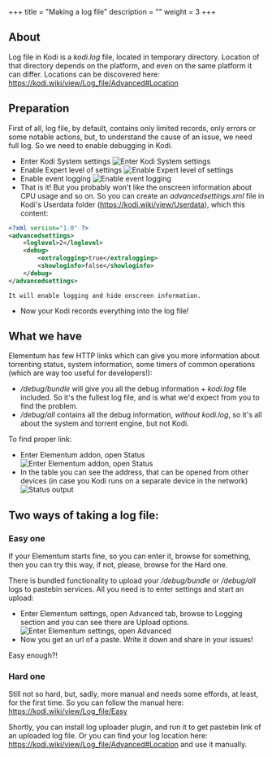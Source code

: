 +++
title = "Making a log file"
description = ""
weight = 3
+++

<!--more-->

## About

Log file in Kodi is a _kodi.log_ file, located in temporary directory. 
Location of that directory depends on the platform, and even on the same platform it can differ.
Locations can be discovered here: https://kodi.wiki/view/Log_file/Advanced#Location

## Preparation

First of all, log file, by default, contains only limited records, only errors or some notable actions, but, to understand the cause of an issue, we need full log. 
So we need to enable debugging in Kodi.

- Enter Kodi System settings
    ![Enter Kodi System settings](/screenshots/log4.png)
- Enable Expert level of settings
    ![Enable Expert level of settings](/screenshots/log6.png)
- Enable event logging
    ![Enable event logging](/screenshots/log5.png)
- That is it! But you probably won't like the onscreen information about CPU usage and so on. So you can create an _advancedsettings.xml_ file in Kodi's Userdata folder (https://kodi.wiki/view/Userdata), which this content:
```xml
<?xml version="1.0" ?>
<advancedsettings>
    <loglevel>2</loglevel>
    <debug>
        <extralogging>true</extralogging>
        <showloginfo>false</showloginfo>
    </debug>
</advancedsettings>
```
    It will enable logging and hide onscreen information.

- Now your Kodi records everything into the log file!

## What we have

Elementum has few HTTP links which can give you more information about torrenting status, system information, some timers of common operations (which are way too useful for developers!):
- _/debug/bundle_ will give you all the debug information + _kodi.log_ file included. So it's the fullest log file, and is what we'd expect from you to find the problem.
- _/debug/all_ contains all the debug information, *without* _kodi.log_, so it's all about the system and torrent engine, but not Kodi.

To find proper link:
- Enter Elementum addon, open Status
    ![Enter Elementum addon, open Status](/screenshots/log1.png)
- In the table you can see the address, that can be opened from other devices (in case you Kodi runs on a separate device in the network)
    ![Status output](/screenshots/log2.png)


## Two ways of taking a log file:

### Easy one

If your Elementum starts fine, so you can enter it, browse for something, then you can try this way, if not, please, browse for the Hard one.

There is bundled functionality to upload your _/debug/bundle_ or _/debug/all_ logs to pastebin services. 
All you need is to enter settings and start an upload:

- Enter Elementum settings, open Advanced tab, browse to Logging section and you can see there are Upload options. 
    ![Enter Elementum settings, open Advanced](/screenshots/log3.png)
- Now you get an url of a paste. Write it down and share in your issues!

Easy enough?!

### Hard one

Still not so hard, but, sadly, more manual and needs some effords, at least, for the first time.
So you can follow the manual here: https://kodi.wiki/view/Log_file/Easy

Shortly, you can install log uploader plugin, and run it to get pastebin link of an uploaded log file.
Or you can find your log location here: https://kodi.wiki/view/Log_file/Advanced#Location and use it manually.